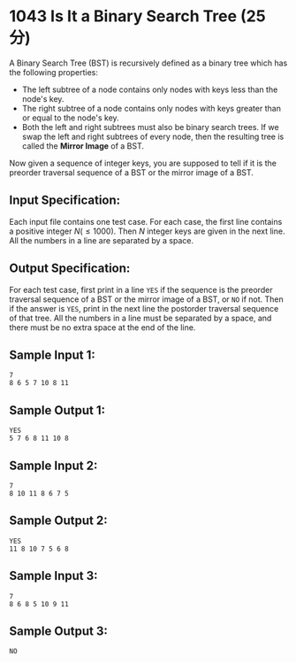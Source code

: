 # 1043 Is It a Binary Search Tree (25 分)

A Binary Search Tree (BST) is recursively defined as a binary tree which has the following properties:

- The left subtree of a node contains only nodes with keys less than the node's key.
- The right subtree of a node contains only nodes with keys greater than or equal to the node's key.
- Both the left and right subtrees must also be binary search trees.
If we swap the left and right subtrees of every node, then the resulting tree is called the **Mirror Image** of a BST.

Now given a sequence of integer keys, you are supposed to tell if it is the preorder traversal sequence of a BST or the mirror image of a BST.

## Input Specification:
Each input file contains one test case. For each case, the first line contains a positive integer $N (≤ 1000)$. Then $N$ integer keys are given in the next line. All the numbers in a line are separated by a space.

## Output Specification:
For each test case, first print in a line `YES` if the sequence is the preorder traversal sequence of a BST or the mirror image of a BST, or `NO` if not. Then if the answer is `YES`, print in the next line the postorder traversal sequence of that tree. All the numbers in a line must be separated by a space, and there must be no extra space at the end of the line.

## Sample Input 1:
```
7
8 6 5 7 10 8 11
```

## Sample Output 1:
```
YES
5 7 6 8 11 10 8
```

## Sample Input 2:
```
7
8 10 11 8 6 7 5
```

## Sample Output 2:
```
YES
11 8 10 7 5 6 8
```

## Sample Input 3:
```
7
8 6 8 5 10 9 11
```

## Sample Output 3:
```
NO
```
